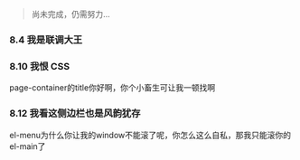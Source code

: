 > 尚未完成，仍需努力…

### 8.4 我是联调大王


### 8.10 我恨 CSS
page-container的title你好啊，你个小畜生可让我一顿找啊

### 8.12 我看这侧边栏也是风韵犹存
el-menu为什么你让我的window不能滚了呢，你怎么这么自私，那我只能滚你的el-main了

